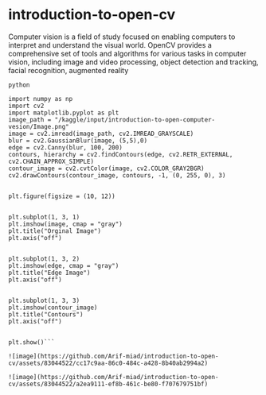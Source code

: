 # introduction-to-open-cv
Computer vision is a field of study focused on enabling computers to interpret and understand the visual world. OpenCV provides a comprehensive set of tools and algorithms for various tasks in computer vision, including image and video processing, object detection and tracking, facial recognition, augmented reality
```
python

import numpy as np
import cv2
import matplotlib.pyplot as plt
image_path = "/kaggle/input/introduction-to-open-computer-vesion/Image.png"
image = cv2.imread(image_path, cv2.IMREAD_GRAYSCALE)
blur = cv2.GaussianBlur(image, (5,5),0)
edge = cv2.Canny(blur, 100, 200)
contours, hierarchy = cv2.findContours(edge, cv2.RETR_EXTERNAL, cv2.CHAIN_APPROX_SIMPLE)
contour_image = cv2.cvtColor(image, cv2.COLOR_GRAY2BGR)
cv2.drawContours(contour_image, contours, -1, (0, 255, 0), 3)


plt.figure(figsize = (10, 12))


plt.subplot(1, 3, 1)
plt.imshow(image, cmap = "gray")
plt.title("Orginal Image")
plt.axis("off")


plt.subplot(1, 3, 2)
plt.imshow(edge, cmap = "gray")
plt.title("Edge Image")
plt.axis("off")


plt.subplot(1, 3, 3)
plt.imshow(contour_image)
plt.title("Contours")
plt.axis("off")


plt.show()```

![image](https://github.com/Arif-miad/introduction-to-open-cv/assets/83044522/cc17c9aa-86c0-484c-a428-8b40ab2994a2)

![image](https://github.com/Arif-miad/introduction-to-open-cv/assets/83044522/a2ea9111-ef8b-461c-be80-f707679751bf)

